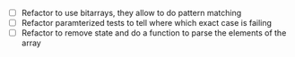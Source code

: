 - [ ] Refactor to use bitarrays, they allow to do pattern matching
- [ ] Refactor paramterized tests to tell where which exact case is failing
- [ ] Refactor to remove state and do a function to parse the elements of the array
